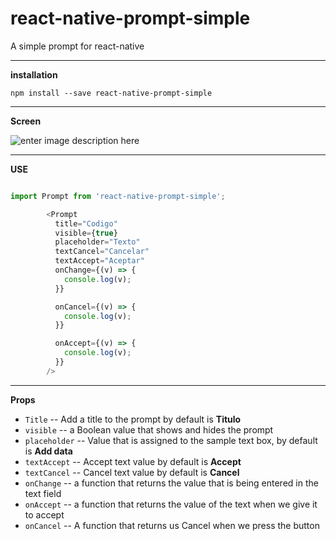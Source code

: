 react-native-prompt-simple
===================


A simple prompt for react-native

----------

**installation**

```
npm install --save react-native-prompt-simple
```

____
**Screen**

![enter image description here](http://res.cloudinary.com/h27hacklab/image/upload/c_scale,r_0,w_299/v1508123685/Simulator_Screen_Shot_-_iPhone_6_-_2017-10-15_at_22.07.34_wjx1sm.png)

____
**USE**

```js

import Prompt from 'react-native-prompt-simple';

        <Prompt
          title="Codigo"
          visible={true}
          placeholder="Texto"
          textCancel="Cancelar"
          textAccept="Aceptar"
          onChange={(v) => {
            console.log(v);
          }}

          onCancel={(v) => {
            console.log(v);
          }}

          onAccept={(v) => {
            console.log(v);
          }}
        />
```
----
**Props**

 - ``Title`` -- Add a title to the prompt by default is **Titulo**
 - ``visible`` -- a Boolean value that shows and hides the prompt
 - ``placeholder`` -- Value that is assigned to the sample text box, by default is **Add data**
 - ``textAccept`` -- Accept text value by default is **Accept**
 - ``textCancel`` -- Cancel text value by default is **Cancel**
 - ``onChange`` -- a function that returns the value that is being entered in the text field
 - ``onAccept`` -- a function that returns the value of the text when we give it to accept
 - ``onCancel`` -- A function that returns us Cancel when we press the button

